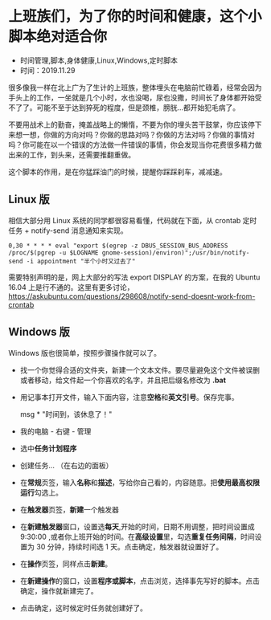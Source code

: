 # 上班族们，为了你的时间和健康，这个小脚本绝对适合你
- 时间管理,脚本,身体健康,Linux,Windows,定时脚本
- 时间：2019.11.29


很多像我一样在北上广为了生计的上班族，整体埋头在电脑前忙碌着，经常会因为手头上的工作，一坐就是几个小时，水也没喝，尿也没撒，时间长了身体都开始受不了了。可能不至于达到猝死的程度，但是颈椎，膀胱...都开始犯毛病了。

不要用战术上的勤奋，掩盖战略上的懒惰，不要为你的埋头苦干鼓掌，你应该停下来想一想，你做的方向对吗？你做的思路对吗？你做的方法对吗？你做的事情对吗？你可能在以一个错误的方法做一件错误的事情，你会发现当你花费很多精力做出来的工作，到头来，还需要推翻重做。

这个脚本的作用，是在你猛踩油门的时候，提醒你踩踩刹车，减减速。

## Linux 版

相信大部分用 Linux 系统的同学都很容易看懂，代码就在下面，从 crontab 定时任务 + notify-send 消息通知来实现。

    0,30 * * * * eval "export $(egrep -z DBUS_SESSION_BUS_ADDRESS /proc/$(pgrep -u $LOGNAME gnome-session)/environ)";/usr/bin/notify-send -i appointment "半个小时又过去了"

需要特别声明的是，网上大部分的写法  export DISPLAY 的方案，在我的 Ubuntu 16.04 上是行不通的。这里有更多讨论，<https://askubuntu.com/questions/298608/notify-send-doesnt-work-from-crontab>


## Windows 版

Windows 版也很简单，按照步骤操作就可以了。

 - 找一个你觉得合适的文件夹，新建一个文本文件。要尽量避免这个文件被误删或者移动，给文件起一个你喜欢的名字，并且把后缀名修改为 **.bat**
 - 用记事本打开文件，输入下面内容，注意**空格**和**英文引号**。保存完事。


    msg * "时间到，该休息了！"

 - 我的电脑 - 右键 - 管理
 - 选中**任务计划程序**
 - 创建任务... （在右边的面板）
 - 在**常规**页签，输入**名称**和**描述**，写给你自己看的，内容随意。把**使用最高权限运行**勾选上。
 - 在**触发器**页签，**新建**一个触发器
 - 在**新建触发器**窗口，设置选**每天**,开始的时间，日期不用调整，把时间设置成 9:30:00 ,或者你上班开始的时间。在**高级设置**里，勾选**重复任务间隔**，时间设置为 30 分钟，持续时间选 1 天。点击确定，触发器就设置好了。
 - 在**操作**页签，同样点击**新建**。
 - 在**新建操作**的窗口，设置**程序或脚本**，点击浏览，选择事先写好的脚本。点击确定，操作就新建完了。
 - 点击确定，这时候定时任务就创建好了。


